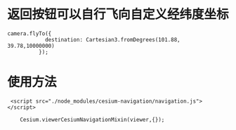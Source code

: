 # 返回按钮可以自行飞向自定义经纬度坐标
```
camera.flyTo({
            destination: Cartesian3.fromDegrees(101.88, 39.78,10000000)
          });
```
# 使用方法

```
 <script src="./node_modules/cesium-navigation/navigation.js"></script>

    Cesium.viewerCesiumNavigationMixin(viewer,{});
```

